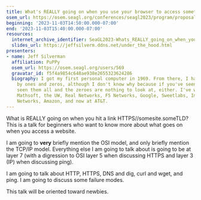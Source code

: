 ```yaml
---
title: What's REALLY going on when you use your browser to access something on the web
osem_url: https://osem.seagl.org/conferences/seagl2023/program/proposals/978
beginning: '2023-11-03T14:50:00.000-07:00'
end: '2023-11-03T15:40:00.000-07:00'
resources:
  internet_archive_identifier: SeaGL2023-Whats_REALLY_going_on_when_you_use_your_browser_to_access_something_on_the_web
  slides_url: https://jeffsilverm.ddns.net/under_the_hood.html
presenters:
- name: Jeff Silverman
  affiliation: PuPPy
  osem_url: https://osem.seagl.org/users/569
  gravatar_id: f5f4a9854c648ae938e2655323624286
  biography: I got my first personal computer in 1969. From there, I have fascinated
    by ones and zeros, although I don't know why because if you've seen one one, you've
    seen them all and the zeroes are nothing to look at, either. I've worked at Boeing,
    Mathsoft, the UW, Real Networks, F5 Networks, Google, Sweetlabs, Impinj, Juniper
    Networks, Amazon, and now at AT&T.
---
```


What is REALLY going on when you hit a link HTTPS//somesite.someTLD? This is a talk for beginners who want to know more about what goes on when you access a website.

I am going to **very** briefly mention the OSI model, and only briefly mention the TCP/IP model. Everything else I am going to talk about is going to be at layer 7 (with a digression to OSI layer 5 when discussing HTTPS and layer 3 (IP) when discussing ping).

I am going to talk about HTTP, HTTPS, DNS and dig, curl and wget, and ping. I am going to discuss some failure modes.

This talk will be oriented toward newbies.
